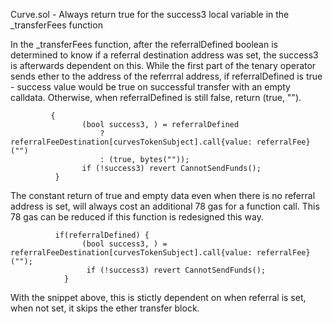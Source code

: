 Curve.sol - Always return true for the success3 local variable in the _transferFees function

In the _transferFees function, after the referralDefined boolean is determined to know if a referral destination address was set, the success3 is afterwards dependent on this. While the first part of the tenary operator sends ether to the address of the referrral address, if referralDefined is true - success value would be true on successful transfer with an empty calldata. Otherwise, when referralDefined is still false, return (true, "").

```
         {
                (bool success3, ) = referralDefined
                    ? referralFeeDestination[curvesTokenSubject].call{value: referralFee}("")
                    : (true, bytes(""));
                if (!success3) revert CannotSendFunds();
          }
```

The constant return of true and empty data even when there is no referral address is set, will always cost an additional 78 gas for a function call. This 78 gas can be reduced if this function is redesigned this way.

```
          if(referralDefined) {
                (bool success3, ) =  referralFeeDestination[curvesTokenSubject].call{value: referralFee}("");
                 if (!success3) revert CannotSendFunds();
            }
```

With the snippet above, this is stictly dependent on when referral is set, when not set, it skips the ether transfer block.